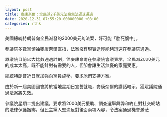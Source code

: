 ```yaml
---
layout: post
title: 麥康奈爾：全民派2千美元法案無法迅速通過
date: 2020-12-31 07:55:20.000000000 +08:00
categories: rthk
---
```


美國總統特朗普向全民派發的2000美元的法案，好可能「胎死腹中」。

參議院多數黨領袖麥康奈爾直指，法案沒有現實途徑能夠迅速在參議院通過。

眾議院日前以大比數通過計劃，但麥康奈爾在參議院會議表示，全民派2000美元的成本太高，既不能針對有需要的人，但卻會讓生活無憂的家庭受惠。

總統特朗普近日就加強向黨員施壓，要求他們支持方案。

由於新一屆美國國會將於當地星期日宣誓就職，麥康奈爾的講話暗示，獲眾議院通過法案將失效。

參議院星期二提出建議，要求將2000美元援助、調查選舉舞弊和終止對社交網站的法律保護捆綁，但民主黨人堅決反對後面兩項內容，令法案通過機會渺茫
